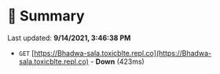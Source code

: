 # 📖 Summary
Last updated: **9/14/2021, 3:46:38 PM**

- `GET` [https://Bhadwa-sala.toxicblte.repl.co](https://Bhadwa-sala.toxicblte.repl.co) - **Down** (423ms)
